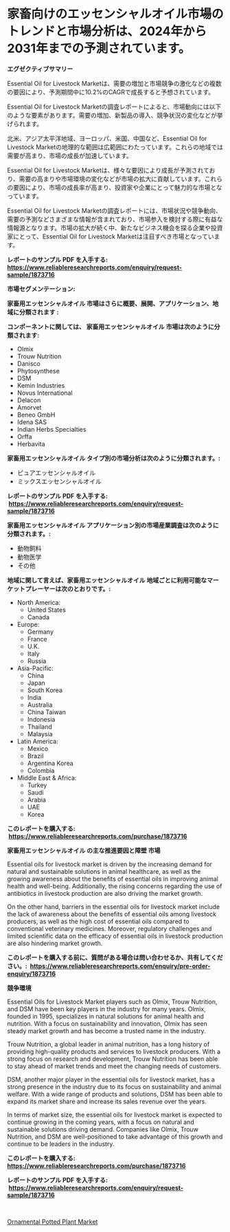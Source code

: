 <p><h1>家畜向けのエッセンシャルオイル市場のトレンドと市場分析は、2024年から2031年までの予測されています。</h1></p><p><strong>エグゼクティブサマリー</strong></p>
<p><p>Essential Oil for Livestock Marketは、需要の増加と市場競争の激化などの複数の要因により、予測期間中に10.2%のCAGRで成長すると予想されています。</p><p>Essential Oil for Livestock Marketの調査レポートによると、市場動向には以下のような要素があります。需要の増加、新製品の導入、競争状況の変化などが挙げられます。</p><p>北米、アジア太平洋地域、ヨーロッパ、米国、中国など、Essential Oil for Livestock Marketの地理的な範囲は広範囲にわたっています。これらの地域では需要が高まり、市場の成長が加速しています。</p><p>Essential Oil for Livestock Marketは、様々な要因により成長が予測されており、需要の高まりや市場環境の変化などが市場の拡大に貢献しています。これらの要因により、市場の成長率が高まり、投資家や企業にとって魅力的な市場となっています。</p><p>Essential Oil for Livestock Marketの調査レポートには、市場状況や競争動向、需要の予測などさまざまな情報が含まれており、市場参入を検討する際に有益な情報源となります。市場の拡大が続く中、新たなビジネス機会を探る企業や投資家にとって、Essential Oil for Livestock Marketは注目すべき市場となっています。</p></p>
<p><strong>レポートのサンプル PDF を入手する: <a href="https://www.reliableresearchreports.com/enquiry/request-sample/1873716">https://www.reliableresearchreports.com/enquiry/request-sample/1873716</a></strong></p>
<p><strong>市場セグメンテーション:</strong></p>
<p><strong> 家畜用エッセンシャルオイル 市場はさらに概要、展開、アプリケーション、地域に分類されます :</strong></p>
<p><strong>コンポーネントに関しては、 家畜用エッセンシャルオイル 市場は次のように分類されます: &nbsp;</strong></p>
<p><ul><li>Olmix</li><li>Trouw Nutrition</li><li>Danisco</li><li>Phytosynthese</li><li>DSM</li><li>Kemin Industries</li><li>Novus International</li><li>Delacon</li><li>Amorvet</li><li>Beneo GmbH</li><li>Idena SAS</li><li>Indian Herbs Specialties</li><li>Orffa</li><li>Herbavita</li></ul></p>
<p><strong> 家畜用エッセンシャルオイル タイプ別の市場分析は次のように分類されます。:</strong></p>
<p><ul><li>ピュアエッセンシャルオイル</li><li>ミックスエッセンシャルオイル</li></ul></p>
<p><strong>レポートのサンプル PDF を入手する: &nbsp;<a href="https://www.reliableresearchreports.com/enquiry/request-sample/1873716">https://www.reliableresearchreports.com/enquiry/request-sample/1873716</a></strong></p>
<p><strong> 家畜用エッセンシャルオイル アプリケーション別の市場産業調査は次のように分類されます。:</strong></p>
<p><ul><li>動物飼料</li><li>動物医学</li><li>その他</li></ul></p>
<p><strong>地域に関して言えば、家畜用エッセンシャルオイル 地域ごとに利用可能なマーケットプレーヤーは次のとおりです。:</strong></p>
<p><ul>
    <li>
        North America:
        <ul>
            <li>United States</li>
            <li>Canada</li>
        </ul>
    </li>
    <li>
        Europe:
        <ul>
            <li>Germany</li>
            <li>France</li>
            <li>U.K.</li>
            <li>Italy</li>
            <li>Russia</li>
        </ul>
    </li>
    <li>
        Asia-Pacific:
        <ul>
            <li>China</li>
            <li>Japan</li>
            <li>South Korea</li>
            <li>India</li>
            <li>Australia</li>
            <li>China Taiwan</li>
            <li>Indonesia</li>
            <li>Thailand</li>
            <li>Malaysia</li>
        </ul>
    </li>
    <li>
        Latin America:
        <ul>
            <li>Mexico</li>
            <li>Brazil</li>
            <li>Argentina Korea</li>
            <li>Colombia</li>
        </ul>
    </li>
    <li>
        Middle East & Africa:
        <ul>
            <li>Turkey</li>
            <li>Saudi</li>
            <li>Arabia</li>
            <li>UAE</li>
            <li>Korea</li>
        </ul>
    </li>
    </ul></p>
<p><strong>このレポートを購入する: &nbsp;<a href="https://www.reliableresearchreports.com/purchase/1873716">https://www.reliableresearchreports.com/purchase/1873716</a></strong></p>
<p><strong>家畜用エッセンシャルオイル の主な推進要因と障壁 市場</strong></p>
<p><p>Essential oils for livestock market is driven by the increasing demand for natural and sustainable solutions in animal healthcare, as well as the growing awareness about the benefits of essential oils in improving animal health and well-being. Additionally, the rising concerns regarding the use of antibiotics in livestock production are also driving the market growth.</p><p>On the other hand, barriers in the essential oils for livestock market include the lack of awareness about the benefits of essential oils among livestock producers, as well as the high cost of essential oils compared to conventional veterinary medicines. Moreover, regulatory challenges and limited scientific data on the efficacy of essential oils in livestock production are also hindering market growth.</p></p>
<p><strong>このレポートを購入する前に、質問がある場合は問い合わせるか、共有してください。:&nbsp; <a href="https://www.reliableresearchreports.com/enquiry/pre-order-enquiry/1873716">https://www.reliableresearchreports.com/enquiry/pre-order-enquiry/1873716</a></strong></p>
<p><strong>競争環境</strong></p>
<p><p>Essential Oils for Livestock Market players such as Olmix, Trouw Nutrition, and DSM have been key players in the industry for many years. Olmix, founded in 1995, specializes in natural solutions for animal health and nutrition. With a focus on sustainability and innovation, Olmix has seen steady market growth and has become a trusted name in the industry.</p><p>Trouw Nutrition, a global leader in animal nutrition, has a long history of providing high-quality products and services to livestock producers. With a strong focus on research and development, Trouw Nutrition has been able to stay ahead of market trends and meet the changing needs of customers.</p><p>DSM, another major player in the essential oils for livestock market, has a strong presence in the industry due to its focus on sustainability and animal welfare. With a wide range of products and solutions, DSM has been able to expand its market share and increase its sales revenue over the years.</p><p>In terms of market size, the essential oils for livestock market is expected to continue growing in the coming years, with a focus on natural and sustainable solutions driving demand. Companies like Olmix, Trouw Nutrition, and DSM are well-positioned to take advantage of this growth and continue to be leaders in the industry.</p></p>
<p><strong>このレポートを購入する: &nbsp; <a href="https://www.reliableresearchreports.com/purchase/1873716">https://www.reliableresearchreports.com/purchase/1873716</a></strong></p>
<p><strong>レポートのサンプル PDF を入手する: &nbsp;<a href="https://www.reliableresearchreports.com/enquiry/request-sample/1873716">https://www.reliableresearchreports.com/enquiry/request-sample/1873716</a></strong><strong></strong></p>
<p>&nbsp;</p>
<p><p><a href="https://fearless-okapi-6c8.notion.site/Ornamental-Potted-Plant-Market-Growth-Market-Trends-COVID-19-Impact-and-Forecasts-for-period-from-a4d8ea348793430da96b5cf4dde747d5">Ornamental Potted Plant Market</a></p></p>